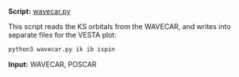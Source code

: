 **Script:** [wavecar.py](https://github.com/tangzhao20/dftscr/blob/main/src/wavecar.py)

This script reads the KS orbitals from the WAVECAR, and writes into separate files for the VESTA plot:  
```bash
python3 wavecar.py ik ib ispin
```
**Input:** WAVECAR, POSCAR

